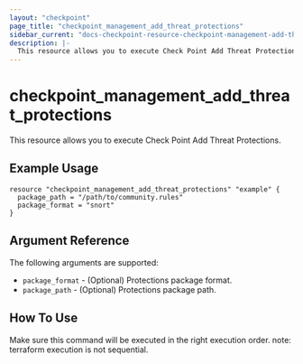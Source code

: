 ```yaml
---
layout: "checkpoint"
page_title: "checkpoint_management_add_threat_protections"
sidebar_current: "docs-checkpoint-resource-checkpoint-management-add-threat-protections"
description: |-
  This resource allows you to execute Check Point Add Threat Protections.
---
```


# checkpoint_management_add_threat_protections

This resource allows you to execute Check Point Add Threat Protections.

## Example Usage


```hcl
resource "checkpoint_management_add_threat_protections" "example" {
  package_path = "/path/to/community.rules"
  package_format = "snort"
}
```

## Argument Reference

The following arguments are supported:

* `package_format` - (Optional) Protections package format. 
* `package_path` - (Optional) Protections package path. 


## How To Use
Make sure this command will be executed in the right execution order. 
note: terraform execution is not sequential.  

